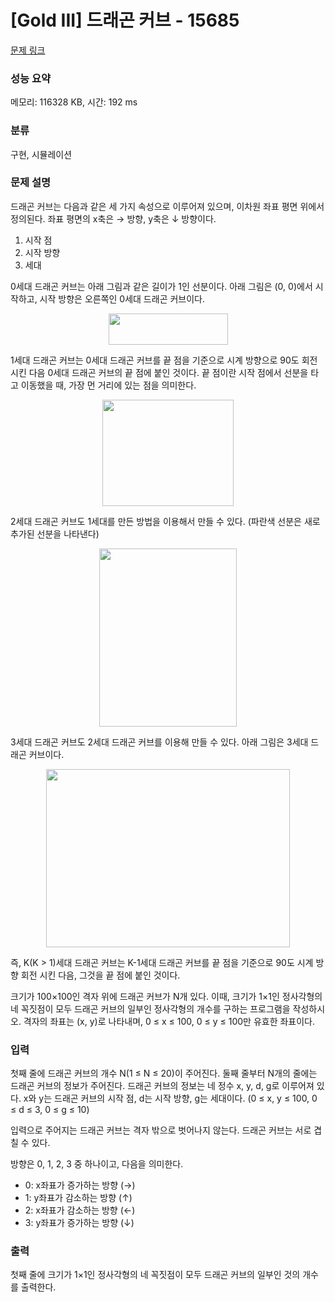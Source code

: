 # [Gold III] 드래곤 커브 - 15685 

[문제 링크](https://www.acmicpc.net/problem/15685) 

### 성능 요약

메모리: 116328 KB, 시간: 192 ms

### 분류

구현, 시뮬레이션

### 문제 설명

<p>드래곤 커브는 다음과 같은 세 가지 속성으로 이루어져 있으며, 이차원 좌표 평면 위에서 정의된다. 좌표 평면의 x축은 → 방향, y축은 ↓ 방향이다.</p>

<ol>
	<li>시작 점</li>
	<li>시작 방향</li>
	<li>세대</li>
</ol>

<p>0세대 드래곤 커브는 아래 그림과 같은 길이가 1인 선분이다. 아래 그림은 (0, 0)에서 시작하고, 시작 방향은 오른쪽인 0세대 드래곤 커브이다.</p>

<p style="text-align: center;"><img alt="" src="https://onlinejudgeimages.s3-ap-northeast-1.amazonaws.com/problem/15685/1.png" style="width: 191px; height: 50px;"></p>

<p>1세대 드래곤 커브는 0세대 드래곤 커브를 끝 점을 기준으로 시계 방향으로 90도 회전시킨 다음 0세대 드래곤 커브의 끝 점에 붙인 것이다. 끝 점이란 시작 점에서 선분을 타고 이동했을 때, 가장 먼 거리에 있는 점을 의미한다.</p>

<p style="text-align: center;"><img alt="" src="https://onlinejudgeimages.s3-ap-northeast-1.amazonaws.com/problem/15685/2.png" style="width: 210px; height: 170px;"></p>

<p>2세대 드래곤 커브도 1세대를 만든 방법을 이용해서 만들 수 있다. (파란색 선분은 새로 추가된 선분을 나타낸다)</p>

<p style="text-align: center;"><img alt="" src="https://onlinejudgeimages.s3-ap-northeast-1.amazonaws.com/problem/15685/3.png" style="width: 220px; height: 285px;"></p>

<p>3세대 드래곤 커브도 2세대 드래곤 커브를 이용해 만들 수 있다. 아래 그림은 3세대 드래곤 커브이다.</p>

<p style="text-align: center;"><img alt="" src="https://onlinejudgeimages.s3-ap-northeast-1.amazonaws.com/problem/15685/4.png" style="width: 390px; height: 285px;"></p>

<p>즉, K(K > 1)세대 드래곤 커브는 K-1세대 드래곤 커브를 끝 점을 기준으로 90도 시계 방향 회전 시킨 다음, 그것을 끝 점에 붙인 것이다.</p>

<p>크기가 100×100인 격자 위에 드래곤 커브가 N개 있다. 이때, 크기가 1×1인 정사각형의 네 꼭짓점이 모두 드래곤 커브의 일부인 정사각형의 개수를 구하는 프로그램을 작성하시오. 격자의 좌표는 (x, y)로 나타내며, 0 ≤ x ≤ 100, 0 ≤ y ≤ 100만 유효한 좌표이다.</p>

### 입력 

 <p>첫째 줄에 드래곤 커브의 개수 N(1 ≤ N ≤ 20)이 주어진다. 둘째 줄부터 N개의 줄에는 드래곤 커브의 정보가 주어진다. 드래곤 커브의 정보는 네 정수 x, y, d, g로 이루어져 있다. x와 y는 드래곤 커브의 시작 점, d는 시작 방향, g는 세대이다. (0 ≤ x, y ≤ 100, 0 ≤ d ≤ 3, 0 ≤ g ≤ 10)</p>

<p>입력으로 주어지는 드래곤 커브는 격자 밖으로 벗어나지 않는다. 드래곤 커브는 서로 겹칠 수 있다.</p>

<p>방향은 0, 1, 2, 3 중 하나이고, 다음을 의미한다.</p>

<ul>
	<li>0: x좌표가 증가하는 방향 (→)</li>
	<li>1: y좌표가 감소하는 방향 (↑)</li>
	<li>2: x좌표가 감소하는 방향 (←)</li>
	<li>3: y좌표가 증가하는 방향 (↓)</li>
</ul>

### 출력 

 <p>첫째 줄에 크기가 1×1인 정사각형의 네 꼭짓점이 모두 드래곤 커브의 일부인 것의 개수를 출력한다.</p>


